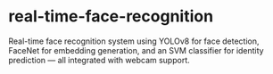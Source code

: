 # real-time-face-recognition
Real-time face recognition system using YOLOv8 for face detection, FaceNet for embedding generation, and an SVM classifier for identity prediction — all integrated with webcam support.
